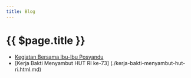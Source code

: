```yaml
---
title: Blog
---
```


# {{ $page.title }}

- [Kegiatan Bersama Ibu-Ibu Posyandu](./kegiatan-bersama-ibu-ibu-posyandu.md)
- [Kerja Bakti Menyambut HUT RI ke-73] (./kerja-bakti-menyambut-hut-ri.html.md)
